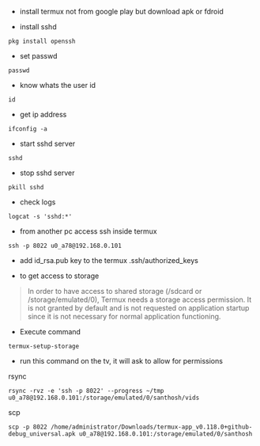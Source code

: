 - install termux not from google play but download apk or fdroid

- install sshd

```
pkg install openssh
```
- set passwd
```
passwd
```

- know whats the user id
```
id
```

- get ip address

```
ifconfig -a
```
- start sshd server
```
sshd
```

- stop sshd server
```
pkill sshd
```

- check logs
```
logcat -s 'sshd:*'
```

- from another pc access ssh inside termux
```
ssh -p 8022 u0_a78@192.168.0.101
```

- add id_rsa.pub key to the termux .ssh/authorized_keys

- to get access to storage
> In order to have access to shared storage (/sdcard or /storage/emulated/0), Termux needs a storage access permission. It is not granted by default and is not requested on application startup since it is not necessary for normal application functioning.

- Execute command 

```
termux-setup-storage
```
- run this command on the tv, it will ask to allow for permissions

rsync
```
rsync -rvz -e 'ssh -p 8022' --progress ~/tmp u0_a78@192.168.0.101:/storage/emulated/0/santhosh/vids
```

scp
```
scp -p 8022 /home/administrator/Downloads/termux-app_v0.118.0+github-debug_universal.apk u0_a78@192.168.0.101:/storage/emulated/0/santhosh
```
